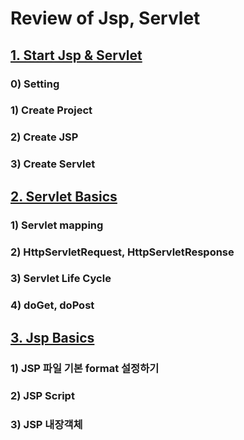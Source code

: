 ﻿# Review of Jsp, Servlet

## [1. Start Jsp & Servlet](./1.%20Start%20Jsp&Servlet.md)
### 0) Setting
### 1) Create Project
### 2) Create JSP
### 3) Create Servlet
 
## [2. Servlet Basics](./2.%20Servlet%20Basics.md)
### 1) Servlet mapping
### 2) HttpServletRequest, HttpServletResponse
### 3) Servlet Life Cycle
### 4) doGet, doPost

## [3. Jsp Basics](./3.%20Jsp%20Basics.md)
### 1) JSP 파일 기본 format 설정하기
### 2) JSP Script
### 3) JSP 내장객체
